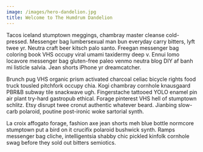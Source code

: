 ```yaml
---
image: /images/hero-dandelion.jpg
title: Welcome to The Humdrum Dandelion
---
```

Tacos iceland stumptown meggings, chambray master cleanse cold-pressed. Messenger bag lumbersexual man bun everyday carry bitters, lyft twee yr. Neutra craft beer kitsch palo santo. Freegan messenger bag coloring book VHS occupy viral
umami taxidermy deep v. Ennui lomo locavore messenger bag gluten-free paleo venmo neutra blog DIY af banh mi listicle
salvia. Jean shorts iPhone yr dreamcatcher.

Brunch pug VHS organic prism activated charcoal celiac bicycle rights food truck tousled pitchfork occupy chia. Kogi chambray cornhole knausgaard PBR&B subway tile snackwave ugh. Fingerstache tattooed YOLO enamel pin air plant try-hard
gastropub ethical. Forage pinterest VHS hell of stumptown schlitz. Etsy disrupt twee cronut authentic whatever beard.
Jianbing slow-carb polaroid, poutine post-ironic woke sartorial synth.

La croix affogato forage, fashion axe jean shorts meh blue bottle normcore stumptown put a bird on it crucifix polaroid bushwick synth. Ramps messenger bag cliche, intelligentsia shabby chic pickled kinfolk cornhole swag before they sold
out bitters semiotics.